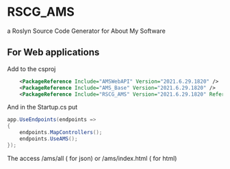 # RSCG_AMS
a Roslyn Source Code Generator for About My Software

## For  Web applications

Add to the csproj
```xml 
    <PackageReference Include="AMSWebAPI" Version="2021.6.29.1820" />
    <PackageReference Include="AMS_Base" Version="2021.6.29.1820" />
    <PackageReference Include="RSCG_AMS" Version="2021.6.29.1820" ReferenceOutputAssembly="false" OutputItemType="Analyzer" />

```

And in the Startup.cs put

```csharp
app.UseEndpoints(endpoints =>
{
    endpoints.MapControllers();
    endpoints.UseAMS();
});
```

The access /ams/all ( for json)  or /ams/index.html ( for html)